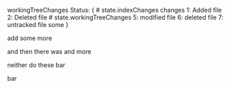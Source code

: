 workingTreeChanges Status:
{
    # state.indexChanges changes
    1: Added file
    2: Deleted file
    # state.workingTreeChanges
    5: modified file
    6: deleted file
    7: untracked file some
}


add some more




and then there was  and more 

neither do these bar

bar
